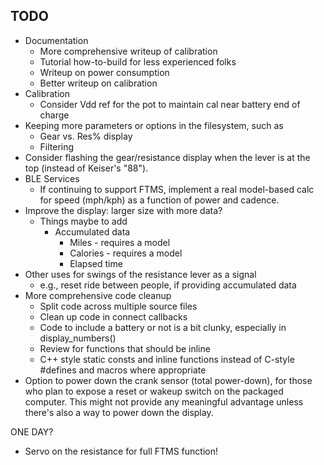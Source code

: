 ## TODO
- Documentation
  - More comprehensive writeup of calibration
  - Tutorial how-to-build for less experienced folks
  - Writeup on power consumption
  - Better writeup on calibration
- Calibration
  - Consider Vdd ref for the pot to maintain cal near battery end of charge
- Keeping more parameters or options in the filesystem, such as
  - Gear vs. Res% display
  - Filtering
- Consider flashing the gear/resistance display when the lever is at the top (instead of Keiser's "88").
- BLE Services
  - If continuing to support FTMS, implement a real model-based calc for speed (mph/kph) as a function of power and cadence. 
- Improve the display: larger size with more data?
  - Things maybe to add
    - Accumulated  data
      - Miles - requires a model
      - Calories - requires a model
      - Elapsed time
- Other uses for swings of the resistance lever as a signal
  - e.g., reset ride between people, if providing accumulated data
- More comprehensive code cleanup
  - Split code across multiple source files
  - Clean up code in connect callbacks
  - Code to include a battery or not is a bit clunky, especially in display_numbers()
  - Review for functions that should be inline
  - C++ style static consts and inline functions instead of C-style #defines and macros where appropriate
- Option to power down the crank sensor (total power-down), for those who plan to expose a reset or wakeup switch on the packaged computer. This might not provide any meaningful advantage unless there's also a way to power down the display.

ONE DAY?
- Servo on the resistance for full FTMS function!

